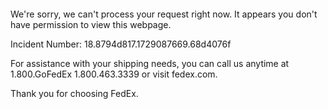  	


 	

We're sorry, we can't process your request right now. It appears you don't have permission to view this webpage.


Incident Number: 18.8794d817.1729087669.68d4076f





For assistance with your shipping needs, you can call us anytime at 1.800.GoFedEx 1.800.463.3339 or visit fedex.com.




Thank you for choosing FedEx.